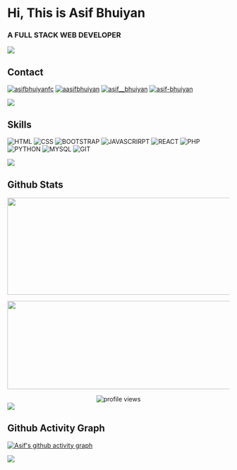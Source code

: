 # Hi, This is Asif Bhuiyan

### A FULL STACK WEB DEVELOPER

<img src="https://user-images.githubusercontent.com/73097560/115834477-dbab4500-a447-11eb-908a-139a6edaec5c.gif">

## Contact
<p>
<a href="mailto:asifbhuiyanfc@gmail.com" target="_blank"><img src="https://img.shields.io/badge/Gmail-D14836?style=for-the-badge&logo=gmail&logoColor=white" alt="asifbhuiyanfc" /></a> 
<a href="https://www.facebook.com/aasifbhuiyan" target="_blank"><img src="https://img.shields.io/badge/Facebook-%231877F2.svg?style=for-the-badge&logo=Facebook&logoColor=white" alt="aasifbhuiyan" /></a> 
<a href="https://twitter.com/asif__bhuiyan" target="blank"><img src="https://img.shields.io/badge/Twitter-%231DA1F2.svg?style=for-the-badge&logo=Twitter&logoColor=white" alt="asif__bhuiyan" /></a> 
<a href="https://www.linkedin.com/in/asif-bhuiyan-a1b701202/?originalSubdomain=bd" target="_blank"><img src="https://img.shields.io/badge/linkedin-%230077B5.svg?style=for-the-badge&logo=linkedin&logoColor=white" alt="asif-bhuiyan" /></a>

<!-- <a href="https://sites.google.com/view/asifbhuiyan" target="_blank"><img src="https://img.shields.io/badge/google-4285F4?style=for-the-badge&logo=google&logoColor=white" alt="asif-bhuiyan" /></a> -->
<!-- <a href="" target="_blank"><img align="center" src="https://visitcount.itsvg.in/api?id=asifbhuiyann&label=Profile%20Views&color=0&icon=1&pretty=true)](https://visitcount.itsvg.in" alt="Visitors" /></a>  -->

</p>
 <img src="https://user-images.githubusercontent.com/73097560/115834477-dbab4500-a447-11eb-908a-139a6edaec5c.gif">
<!-- <img width="800" height="300" alt="Coding" src="https://github.com/Mirzaazmath/threads_clone/blob/main/assets/output/coding.gif">
  -->
  
## Skills
<p>
 
<!-- <img alt="C" src="https://img.shields.io/badge/c-%2300599C.svg?style=for-the-badge&logo=&logoColor=white"> -->
<!-- <img alt="C++" src="https://img.shields.io/badge/c++-%2300599C.svg?style=for-the-badge&logo=c%2B%2B&logoColor=white"> -->
<!-- <img alt="java" src="https://img.shields.io/badge/java-%23ED8B00.svg?style=for-the-badge&logo=openjdk&logoColor=white"> -->

<img alt="HTML" src="https://img.shields.io/badge/html5-%23E34F26.svg?style=for-the-badge&logo=html5&logoColor=white"> 
<img alt="CSS" src="https://img.shields.io/badge/css3-%231572B6.svg?style=for-the-badge&logo=css3&logoColor=white"> 
<img alt="BOOTSTRAP" src="https://img.shields.io/badge/bootstrap-%238511FA.svg?style=for-the-badge&logo=bootstrap&logoColor=white"> 
<img alt="JAVASCRIRPT" src="https://img.shields.io/badge/javascript-%23323330.svg?style=for-the-badge&logo=javascript&logoColor=%23F7DF1E"> 
<img alt="REACT" src="https://img.shields.io/badge/react-%2320232a.svg?style=for-the-badge&logo=react&logoColor=%2361DAFB">
<img alt="PHP" src="https://img.shields.io/badge/php-%23777BB4.svg?style=for-the-badge&logo=php&logoColor=white">
 <img alt="PYTHON" src="https://img.shields.io/badge/python-3670A0?style=for-the-badge&logo=python&logoColor=ffdd54"> 
<!-- <img alt="LARAVEL" src="https://img.shields.io/badge/laravel-%23FF2D20.svg?style=for-the-badge&logo=laravel&logoColor=white"> -->
<!-- <img alt="apache" src="https://img.shields.io/badge/apache-%23D42029.svg?style=for-the-badge&logo=apache&logoColor=white"> -->
<img alt="MYSQL" src="https://img.shields.io/badge/mysql-%2300f.svg?style=for-the-badge&logo=mysql&logoColor=white">
<!-- <img alt="LATEX" src="https://img.shields.io/badge/latex-%23008080.svg?style=for-the-badge&logo=latex&logoColor=white">  -->
<img alt="GIT" src="https://img.shields.io/badge/git-%23F05033.svg?style=for-the-badge&logo=git&logoColor=white">

</p>
 <img src="https://user-images.githubusercontent.com/73097560/115834477-dbab4500-a447-11eb-908a-139a6edaec5c.gif">
 
## Github Stats

<p align="center">
<!--   <a href="https://github.com/asifbhuiyann">
     <img width="800" height="220" src="https://streak-stats.demolab.com?user=asifbhuiyann&theme=light&hide_border=true&border_radius=5&card_width=800">
  </a> -->
  <a href="https://git.io/streak-stats">
    <img width="800" height="220" src="https://streak-stats.demolab.com?user=asifbhuiyann&theme=light&hide_border=true&border_radius=5&card_width=800">
  </a>
</p>

<p align="center">
<!--   <img width="800" height="200" src="https://github-readme-stats.vercel.app/api?username=asifbhuiyann&show_icons=true&theme=light"> -->
  <img width="800" height="200" src="https://github-readme-stats.vercel.app/api/top-langs/?username=asifbhuiyann&size_weight=0.15&count_weight=0.5&layout=compact&theme=light">
</p>
 
<div id="header" align="center">
  <img src="https://komarev.com/ghpvc/?username=asifbhuiyann&style=for-the-badge&color=orange" alt="profile views"/>
</div>

 <img src="https://user-images.githubusercontent.com/73097560/115834477-dbab4500-a447-11eb-908a-139a6edaec5c.gif">

## Github Activity Graph
[![Asif's github activity graph](https://github-readme-activity-graph.vercel.app/graph?username=asifbhuiyann&theme=github-light)](https://github.com/ashutosh00710/github-readme-activity-graph)


<!--
![Top Langs](https://github-readme-stats.vercel.app/api/top-langs/?username=asifbhuiyann&layout=compact)-->
<!-- ![Asif's GitHub stats](https://github-readme-stats.vercel.app/api?username=asifbhuiyann&show_icons=true&theme=transparent) -->
 <img src="https://user-images.githubusercontent.com/73097560/115834477-dbab4500-a447-11eb-908a-139a6edaec5c.gif">
